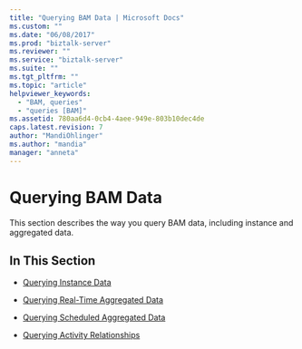 ```yaml
---
title: "Querying BAM Data | Microsoft Docs"
ms.custom: ""
ms.date: "06/08/2017"
ms.prod: "biztalk-server"
ms.reviewer: ""
ms.service: "biztalk-server"
ms.suite: ""
ms.tgt_pltfrm: ""
ms.topic: "article"
helpviewer_keywords: 
  - "BAM, queries"
  - "queries [BAM]"
ms.assetid: 780aa6d4-0cb4-4aee-949e-803b10dec4de
caps.latest.revision: 7
author: "MandiOhlinger"
ms.author: "mandia"
manager: "anneta"
---
```

# Querying BAM Data
This section describes the way you query BAM data, including instance and aggregated data.  
  
## In This Section  
  
-   [Querying Instance Data](../core/querying-instance-data.md)  
  
-   [Querying Real-Time Aggregated Data](../core/querying-real-time-aggregated-data.md)  
  
-   [Querying Scheduled Aggregated Data](../core/querying-scheduled-aggregated-data.md)  
  
-   [Querying Activity Relationships](../core/querying-activity-relationships.md)